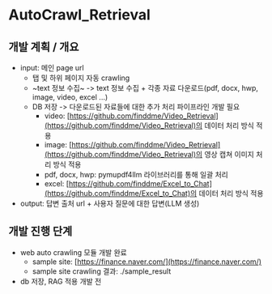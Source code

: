 # AutoCrawl_Retrieval

## 개발 계획 / 개요

- input: 메인 page url
  - 탭 및 하위 페이지 자동 crawling
  - ~text 정보 수집~ -> text 정보 수집 + 각종 자료 다운로드(pdf, docx, hwp, image, video, excel ...)
  - DB 저장 -> 다운로드된 자료들에 대한 추가 처리 파이프라인 개발 필요
    - video: [https://github.com/finddme/Video_Retrieval](https://github.com/finddme/Video_Retrieval)의 데이터 처리 방식 적용
    - image: [https://github.com/finddme/Video_Retrieval](https://github.com/finddme/Video_Retrieval)의 영상 캡쳐 이미지 처리 방식 적용
    - pdf, docx, hwp: pymupdf4llm 라이브러리를 통해 일괄 처리
    - excel: [https://github.com/finddme/Excel_to_Chat](https://github.com/finddme/Excel_to_Chat)의 데이터 처리 방식 적용
- output: 답변 출처 url + 사용자 질문에 대한 답변(LLM 생성)

## 개발 진행 단계

- web auto crawling 모듈 개발 완료
  - sample site: [https://finance.naver.com/](https://finance.naver.com/)
  - sample site crawling 결과: ./sample_result
- db 저장, RAG 적용 개발 전
